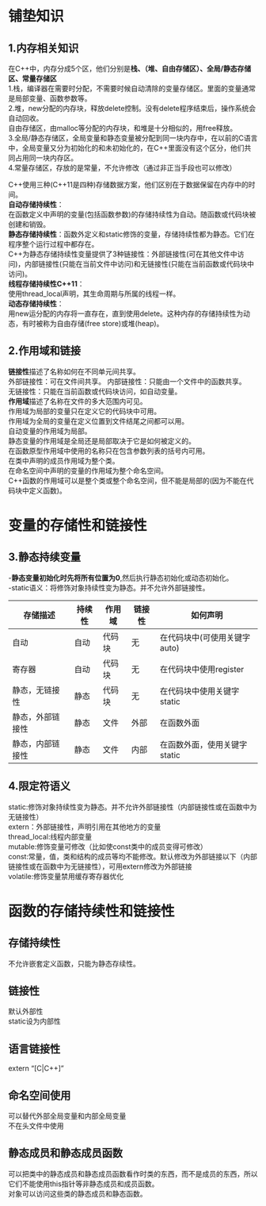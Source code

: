 # 铺垫知识 #
## 1.内存相关知识 ##  
在C++中，内存分成5个区，他们分别是**栈、（堆、自由存储区）、全局/静态存储区、常量存储区**  
1.栈，编译器在需要时分配，不需要时候自动清除的变量存储区。里面的变量通常是局部变量、函数参数等。  
2.堆，new分配的内存块，释放delete控制。没有delete程序结束后，操作系统会自动回收。  
  自由存储区，由malloc等分配的内存块，和堆是十分相似的，用free释放。  
3.全局/静态存储区，全局变量和静态变量被分配到同一块内存中，在以前的C语言中，全局变量又分为初始化的和未初始化的，在C++里面没有这个区分，他们共同占用同一块内存区。  
4.常量存储区，存放的是常量，不允许修改（通过非正当手段也可以修改）  

C++使用三种(C++11是四种)存储数据方案，他们区别在于数据保留在内存中的时间。  
**自动存储持续性**：  
  在函数定义中声明的变量(包括函数参数)的存储持续性为自动。随函数或代码块被创建和销毁。    
**静态存储持续性**：函数外定义和static修饰的变量，存储持续性都为静态。它们在程序整个运行过程中都存在。  
  C++为静态存储持续性变量提供了3种链接性：外部链接性(可在其他文件中访问)，内部链接性(只能在当前文件中访问)和无链接性(只能在当前函数或代码块中访问)。  
**线程存储持续性C++11**：  
  使用thread_local声明，其生命周期与所属的线程一样。  
**动态存储持续性**：  
  用new运分配的内存将一直存在，直到使用delete。这种内存的存储持续性为动态，有时被称为自由存储(free store)或堆(heap)。

## 2.作用域和链接 ##    
**链接性**描述了名称如何在不同单元间共享。  
  外部链接性：可在文件间共享。
  内部链接性：只能由一个文件中的函数共享。    
  无链接性：只能在当前函数或代码块访问，如自动变量。  
**作用域**描述了名称在文件的多大范围内可见。  
  作用域为局部的变量只在定义它的代码块中可用。  
  作用域为全局的变量在定义位置到文件结尾之间都可以用。  
  自动变量的作用域为局部。  
  静态变量的作用域是全局还是局部取决于它是如何被定义的。  
  在函数原型作用域中使用的名称只在包含参数列表的括号内可用。  
  在类中声明的成员作用域为整个类。  
  在命名空间中声明的变量的作用域为整个命名空间。  
  C++函数的作用域可以是整个类或整个命名空间，但不能是局部的(因为不能在代码块中定义函数)。      
 
# 变量的存储性和链接性 #
## 3.静态持续变量 ##   
-**静态变量初始化时先将所有位置为0**,然后执行静态初始化或动态初始化。    
-static语义：将修饰对象持续性变为静态。并不允许外部链接性。  
  
| 存储描述 | 持续性 | 作用域 | 链接性 | 如何声明 |
| ------ | ------ | ------ | ------ | ------ |
| 自动 | 自动 | 代码块 | 无 | 在代码块中(可使用关键字auto) |
| 寄存器 | 自动 | 代码块 | 无 | 在代码块中使用register |
| 静态，无链接性 | 静态 | 代码块 | 无 | 在代码块中使用关键字static |
| 静态，外部链接性 | 静态 | 文件 | 外部 | 在函数外面 |
| 静态，内部链接性 | 静态 | 文件 | 内部 | 在函数外面，使用关键字static |


## 4.限定符语义 ##  
static:修饰对象持续性变为静态。并不允许外部链接性（内部链接性或在函数中为无链接性）  
extern：外部链接性，声明引用在其他地方的变量  
thread_local:线程内部变量    
mutable:修饰变量可修改（比如使const类中的成员变得可修改）  
const:常量，值，类和结构的成员等均不能修改。默认修改为外部链接以下（内部链接性或在函数中为无链接性），可用extern修改为外部链接    
volatile:修饰变量禁用缓存寄存器优化    


# 函数的存储持续性和链接性 #  
## 存储持续性 ##  
不允许嵌套定义函数，只能为静态存续性。  
## 链接性 ##  
默认外部性  
static设为内部性  

## 语言链接性 ##  
extern  “[C|C++]” 

## 命名空间使用 ##  
可以替代外部全局变量和内部全局变量  
不在头文件中使用  

## 静态成员和静态成员函数 ##  
可以把类中的静态成员和静态成员函数看作时类的东西，而不是成员的东西，所以它们不能使用this指针等非静态成员和成员函数。  
对象可以访问这些类的静态成员和静态函数。  
